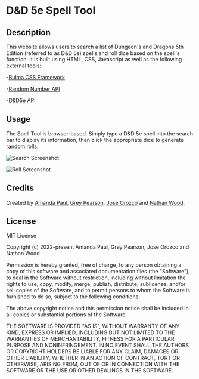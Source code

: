 # D&D 5e Spell Tool

## Description

This website allows users to search a list of Dungeon's and Dragons 5th Edition (referred to as D&D 5e) spells and roll dice based on the spell's function. It is built using HTML, CSS, Javascript as well as the following external tools:

-[Bulma CSS Framework](https://bulma.io/documentation/)

-[Random Number API](https://www.randomnumberapi.com/)

-[D&D5e API](https://www.dnd5eapi.co/docs/#overview--schemas)


## Usage

The Spell Tool is browser-based. Simply type a D&D 5e spell into the search bar to display its information, then click the appropriate dice to generate random rolls.

![Search Screenshot](./assets/images/screenshots/screenshot_1.png)
 
![Roll Screenshot](./assets/images/screenshots/screenshot_2.png)


## Credits

Created by [Amanda Paul](https://github.com/amandapaul1223), [Grey Pearson](https://github.com/Grey-pearson), [Jose Orozco](https://github.com/itsnotjose)  and [Nathan Wood](https://github.com/na-br-wo).


## License

MIT License

Copyright (c) 2022-present Amanda Paul, Grey Pearson, Jose Orozco and Nathan Wood

Permission is hereby granted, free of charge, to any person obtaining a copy
of this software and associated documentation files (the "Software"), to deal
in the Software without restriction, including without limitation the rights
to use, copy, modify, merge, publish, distribute, sublicense, and/or sell
copies of the Software, and to permit persons to whom the Software is
furnished to do so, subject to the following conditions:

The above copyright notice and this permission notice shall be included in all
copies or substantial portions of the Software.

THE SOFTWARE IS PROVIDED "AS IS", WITHOUT WARRANTY OF ANY KIND, EXPRESS OR
IMPLIED, INCLUDING BUT NOT LIMITED TO THE WARRANTIES OF MERCHANTABILITY,
FITNESS FOR A PARTICULAR PURPOSE AND NONINFRINGEMENT. IN NO EVENT SHALL THE
AUTHORS OR COPYRIGHT HOLDERS BE LIABLE FOR ANY CLAIM, DAMAGES OR OTHER
LIABILITY, WHETHER IN AN ACTION OF CONTRACT, TORT OR OTHERWISE, ARISING FROM,
OUT OF OR IN CONNECTION WITH THE SOFTWARE OR THE USE OR OTHER DEALINGS IN THE
SOFTWARE.

